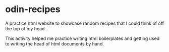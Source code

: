# odin-recipes
<p>A practice html website to showcase random recipes that I could think of off the top of my head.
<p>This activity helped me practice writing html boilerplates and getting used to writing the head of html documents by hand.
